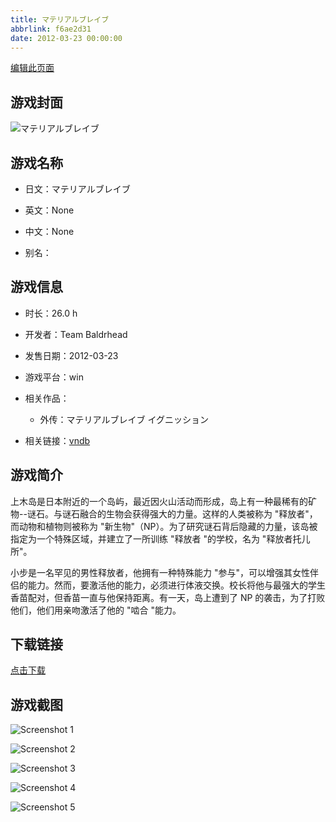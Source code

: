 ```yaml
---
title: マテリアルブレイブ
abbrlink: f6ae2d31
date: 2012-03-23 00:00:00
---
```

[编辑此页面](https://github.com/ACG-3/ADV3-source/blob/main/source/_posts/games/%E3%83%9E%E3%83%86%E3%83%AA%E3%82%A2%E3%83%AB%E3%83%96%E3%83%AC%E3%82%A4%E3%83%96.md)

## 游戏封面

![マテリアルブレイブ](https://pan.timero.xyz/d/onedrive/img_lib_001/%E3%83%9E%E3%83%86%E3%83%AA%E3%82%A2%E3%83%AB%E3%83%96%E3%83%AC%E3%82%A4%E3%83%96_cover.avif)


## 游戏名称

- 日文：マテリアルブレイブ
- 英文：None
- 中文：None

- 别名：


## 游戏信息

- 时长：26.0 h
- 开发者：Team Baldrhead
- 发售日期：2012-03-23
- 游戏平台：win
- 相关作品：
   - 外传：マテリアルブレイブ イグニッション

- 相关链接：[vndb](https://vndb.org/v7633)


## 游戏简介

上木岛是日本附近的一个岛屿，最近因火山活动而形成，岛上有一种最稀有的矿物--谜石。与谜石融合的生物会获得强大的力量。这样的人类被称为 "释放者"，而动物和植物则被称为 "新生物"（NP）。为了研究谜石背后隐藏的力量，该岛被指定为一个特殊区域，并建立了一所训练 "释放者 "的学校，名为 "释放者托儿所"。

小步是一名罕见的男性释放者，他拥有一种特殊能力 "参与"，可以增强其女性伴侣的能力。然而，要激活他的能力，必须进行体液交换。校长将他与最强大的学生香苗配对，但香苗一直与他保持距离。有一天，岛上遭到了 NP 的袭击，为了打败他们，他们用亲吻激活了他的 "啮合 "能力。




## 下载链接

[点击下载](https://pan.timero.xyz/onedrive/adv_lib_001/%E3%83%9E%E3%83%86%E3%83%AA%E3%82%A2%E3%83%AB%E3%83%96%E3%83%AC%E3%82%A4%E3%83%96)


## 游戏截图


![Screenshot 1](https://pan.timero.xyz/d/onedrive/img_lib_001/%E3%83%9E%E3%83%86%E3%83%AA%E3%82%A2%E3%83%AB%E3%83%96%E3%83%AC%E3%82%A4%E3%83%96_Screenshot_1.avif)

![Screenshot 2](https://pan.timero.xyz/d/onedrive/img_lib_001/%E3%83%9E%E3%83%86%E3%83%AA%E3%82%A2%E3%83%AB%E3%83%96%E3%83%AC%E3%82%A4%E3%83%96_Screenshot_2.avif)

![Screenshot 3](https://pan.timero.xyz/d/onedrive/img_lib_001/%E3%83%9E%E3%83%86%E3%83%AA%E3%82%A2%E3%83%AB%E3%83%96%E3%83%AC%E3%82%A4%E3%83%96_Screenshot_3.avif)

![Screenshot 4](https://pan.timero.xyz/d/onedrive/img_lib_001/%E3%83%9E%E3%83%86%E3%83%AA%E3%82%A2%E3%83%AB%E3%83%96%E3%83%AC%E3%82%A4%E3%83%96_Screenshot_4.avif)

![Screenshot 5](https://pan.timero.xyz/d/onedrive/img_lib_001/%E3%83%9E%E3%83%86%E3%83%AA%E3%82%A2%E3%83%AB%E3%83%96%E3%83%AC%E3%82%A4%E3%83%96_Screenshot_5.avif)


